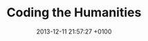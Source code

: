 ---
type: publications
item: 3
title: Coding the Humanities
date: 2013-12-11 21:57:27 +0100
authors:
- Johanna Barnbeck
images:
summery: |
  Coding the Humanities is the teaching program that inspired Offcourse. 
reference:
  title: Coding the Humanities
  url: http://codingthehumanities.com/
---